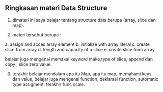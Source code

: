 Ringkasan materi Data Structure 
-------------------------

1. dimateri ini saya belajar tentang structure data berupa (array, slice dan map). 

2. materi tersebut berupa :

a. assign and acces array element
b. initialize with array literal
c. create slice from array
d. length and capacity of a slice
e. create slice from array

belajar juga mengenai memakai keyword make,type of slice, append dan copy , slice zero value.

3. terakhir belajar mendalam apa itu Map, apa itu map, memahami keys dan value, belajar juga mengenai function, deklarasi function, automatic type assigment, terakhir func scale.
